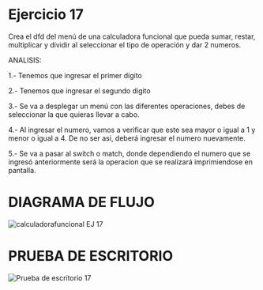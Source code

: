 # Ejercicio 17
Crea el dfd del menú de una calculadora funcional que pueda sumar, restar, multiplicar y dividir al seleccionar el tipo de operación y dar 2 numeros.

ANALISIS:

1.- Tenemos que ingresar el primer digito

2.- Tenemos que ingresar el segundo digito

3.- Se va a desplegar un menú con las diferentes operaciones, debes de seleccionar la que quieras llevar a cabo.

4.- Al ingresar el numero, vamos a verificar que este sea mayor o igual a 1 y menor o igual a 4. De no ser asi, deberá ingresar el numero nuevamente.

5.- Se va a pasar al switch o match, donde dependiendo el numero que se ingresó anteriormente será la operacion que se realizará imprimiendose en pantalla.

# DIAGRAMA DE FLUJO
![calculadorafuncional EJ 17](https://github.com/ChristianDavSS/Portafolio/assets/145722756/928d2214-2bd5-4f00-bf3c-53be41e02ad8)

# PRUEBA DE ESCRITORIO
![Prueba de escritorio 17](https://github.com/ChristianDavSS/Portafolio/assets/145722756/684e37d9-da03-4854-8c93-062673735cf0)
